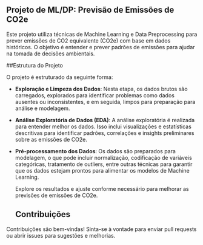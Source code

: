  ## Projeto de ML/DP: Previsão de Emissões de CO2e

Este projeto utiliza técnicas de Machine Learning e Data Preprocessing para prever emissões de CO2 equivalente (CO2e) com base em dados históricos. O objetivo é entender e prever padrões de emissões para ajudar na tomada de decisões ambientais.

 ##Estrutura do Projeto

O projeto é estruturado da seguinte forma:

- **Exploração e Limpeza dos Dados**: Nesta etapa, os dados brutos são carregados, explorados para identificar problemas como dados ausentes ou inconsistentes, e em seguida, limpos para preparação para análise e modelagem.

- **Análise Exploratória de Dados (EDA)**: A análise exploratória é realizada para entender melhor os dados. Isso inclui visualizações e estatísticas descritivas para identificar padrões, correlações e insights preliminares sobre as emissões de CO2e.

- **Pré-processamento dos Dados**: Os dados são preparados para modelagem, o que pode incluir normalização, codificação de variáveis categóricas, tratamento de outliers, entre outras técnicas para garantir que os dados estejam prontos para alimentar os modelos de Machine Learning.

  Explore os resultados e ajuste conforme necessário para melhorar as previsões de emissões de CO2e.

  ## Contribuições

Contribuições são bem-vindas! Sinta-se à vontade para enviar pull requests ou abrir issues para sugestões e melhorias.
